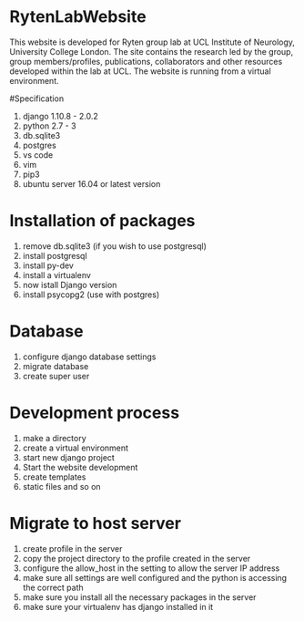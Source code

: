 # RytenLabWebsite

This website is developed for Ryten group lab at UCL Institute of Neurology, University College London. 
The site contains the research led by the group, group members/profiles, publications, collaborators and other resources developed within the lab at UCL.
The website is running from a virtual environment.

#Specification
1. django 1.10.8 - 2.0.2
2. python 2.7 - 3
3. db.sqlite3
4. postgres
5. vs code
6. vim
7. pip3
8. ubuntu server 16.04 or latest version

# Installation of packages
1. remove db.sqlite3 (if you wish to use postgresql)
2. install postgresql
3. install py-dev
4. install a virtualenv
3. now istall Django version
6. install psycopg2 (use with postgres)

# Database
1. configure django database settings
2. migrate database
3. create super user

# Development process
1. make a directory
2. create a virtual environment
3. start new django project
4. Start the website development
5. create templates
6. static files and so on

# Migrate to host server
1. create profile in the server
2. copy the project directory to the profile created in the server
3. configure the allow_host in the setting to allow the server IP address
4. make sure all settings are well configured and the python is accessing the correct path
6. make sure you install all the necessary packages in the server
5. make sure your virtualenv has django installed in it

